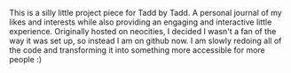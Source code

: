 This is a silly little project piece for Tadd by Tadd. A personal journal of my likes and interests while also providing an engaging and interactive little experience. Originally hosted on neocities, I decided I wasn't a fan of the way it was set up, so instead I am on github now. I am slowly redoing all of the code and transforming it into something more accessible for more people :)
